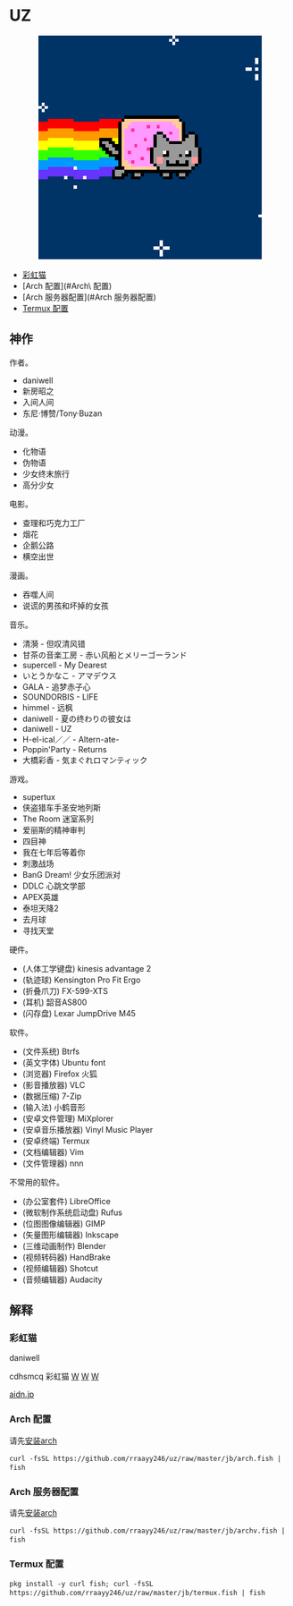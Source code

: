 # UZ


<p align="center">
  <img src="pv/PopTartCat.gif" alt="Nyan Cat">
</p>

- [彩虹猫](#彩虹猫)
- [Arch 配置](#Arch\ 配置)
- [Arch 服务器配置](#Arch 服务器配置)
- [Termux 配置](#Termux配置)


## 神作 ##

作者。

- daniwell
- 新房昭之
- 入间人间
- 东尼·博赞/Tony·Buzan

动漫。

- 化物语
- 伪物语
- 少女终末旅行
- 高分少女

电影。

- 查理和巧克力工厂
- 烟花
- 企鹅公路
- 横空出世

漫画。

- 吞噬人间
- 说谎的男孩和坏掉的女孩

音乐。

- 清漪 - 但叹清风错
- 甘茶の音楽工房 - 赤い风船とメリーゴーランド
- supercell - My Dearest
- いとうかなこ - アマデウス
- GALA - 追梦赤子心
- SOUNDORBIS - LIFE
- himmel - 远枫
- daniwell - 夏の终わりの彼女は
- daniwell - UZ
- H-el-ical／／ - Altern-ate-
- Poppin'Party - Returns
- 大橋彩香 - 気まぐれロマンティック

游戏。

- supertux
- 侠盗猎车手圣安地列斯
- The Room 迷室系列
- 爱丽斯的精神审判
- 四目神
- 我在七年后等着你
- 刺激战场
- BanG Dream! 少女乐团派对
- DDLC 心跳文学部
- APEX英雄
- 泰坦天降2
- 去月球
- 寻找天堂

硬件。

- (人体工学键盘) kinesis advantage 2
- (轨迹球) Kensington Pro Fit Ergo
- (折叠爪刀) FX-599-XTS
- (耳机) 韶音AS800
- (闪存盘) Lexar JumpDrive M45

软件。

- (文件系统) Btrfs
- (英文字体) Ubuntu font
- (浏览器) Firefox 火狐
- (影音播放器) VLC
- (数据压缩) 7-Zip
- (输入法) 小鹤音形
- (安卓文件管理) MiXplorer
- (安卓音乐播放器) Vinyl Music Player
- (安卓终端) Termux
- (文档编辑器) Vim
- (文件管理器) nnn

不常用的软件。

- (办公室套件) LibreOffice
- (微软制作系统启动盘) Rufus
- (位图图像编辑器) GIMP
- (矢量图形编辑器) Inkscape
- (三维动画制作) Blender
- (视频转码器) HandBrake
- (视频编辑器) Shotcut
- (音频编辑器) Audacity


## 解释 ##


### 彩虹猫 ###

daniwell

cdhsmcq 彩虹猫
[W](http://www.nyan.cat/)
[W](https://www.webcitation.org/6AX4J3pMz?url=http://www.prguitarman.com/index.php?id=348)
[W](https://www.youtube.com/watch?v=QH2-TGUlwu4)

[aidn.jp](https://aidn.jp/)


### Arch 配置 ###

请先[安装arch](jb/arch.md)

```shell
curl -fsSL https://github.com/rraayy246/uz/raw/master/jb/arch.fish | fish
```


### Arch 服务器配置 ###

请先[安装arch](jb/archv.md)

```shell
curl -fsSL https://github.com/rraayy246/uz/raw/master/jb/archv.fish | fish
```


### Termux 配置 ###

```shell
pkg install -y curl fish; curl -fsSL https://github.com/rraayy246/uz/raw/master/jb/termux.fish | fish
```

